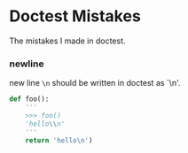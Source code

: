 # Doctest Mistakes
The mistakes I made in doctest.

### newline
new line `\n` should be written in doctest as `\\n'.
```python
def foo():
    '''
    >>> foo()
    'hello\\n'
    '''
    return 'hello\n')
```

